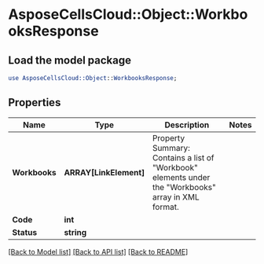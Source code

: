 # AsposeCellsCloud::Object::WorkbooksResponse 

## Load the model package
```perl
use AsposeCellsCloud::Object::WorkbooksResponse;
```

## Properties
Name | Type | Description | Notes
------------ | ------------- | ------------- | -------------
**Workbooks** | **ARRAY[LinkElement]** | Property Summary: Contains a list of "Workbook" elements under the "Workbooks" array in XML format. |
**Code** | **int** |  |
**Status** | **string** |  |  

[[Back to Model list]](../README.md#documentation-for-models) [[Back to API list]](../README.md#documentation-for-api-endpoints) [[Back to README]](../README.md)

